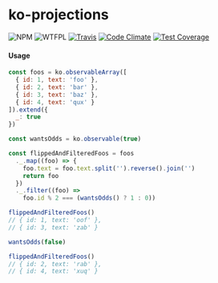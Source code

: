 # ko-projections

![NPM](https://img.shields.io/npm/v/ko-projections.svg)
![WTFPL](https://img.shields.io/npm/l/ko-projections.svg)
[![Travis](https://img.shields.io/travis/Profiscience/ko-projections.svg)](https://travis-ci.org/Profiscience/ko-projections)
[![Code Climate](https://codeclimate.com/repos/5722f999db67c30068003d60/badges/feedbd14a4dfe9b26554/gpa.svg)](https://codeclimate.com/repos/5722f999db67c30068003d60/feed)
[![Test Coverage](https://codeclimate.com/repos/5722f999db67c30068003d60/badges/feedbd14a4dfe9b26554/coverage.svg)](https://codeclimate.com/repos/5722f999db67c30068003d60/coverage)

#### Usage

```javascript
const foos = ko.observableArray([
  { id: 1, text: 'foo' },
  { id: 2, text: 'bar' },
  { id: 3, text: 'baz' },
  { id: 4, text: 'qux' }
]).extend({
  _: true
})

const wantsOdds = ko.observable(true)

const flippedAndFilteredFoos = foos
  ._.map((foo) => {
    foo.text = foo.text.split('').reverse().join('')
    return foo
  })
  ._.filter((foo) =>
    foo.id % 2 === (wantsOdds() ? 1 : 0))

flippedAndFilteredFoos()
// { id: 1, text: 'oof' },
// { id: 3, text: 'zab' }

wantsOdds(false)

flippedAndFilteredFoos()
// { id: 2, text: 'rab' },
// { id: 4, text: 'xuq' }
```
